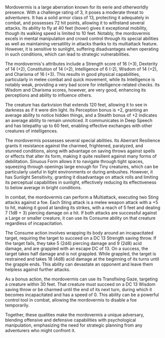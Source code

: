 Mordovermis is a large aberration known for its eerie and otherworldly presence. With a challenge rating of 3, it poses a moderate threat to adventurers. It has a solid armor class of 13, protecting it adequately in combat, and possesses 72 hit points, allowing it to withstand several attacks. Its ability to fly at 40 feet (hover) gives it exceptional mobility, though its walking speed is limited to 10 feet. Notably, the mordovermis excels in mental manipulation and crowd control through its special abilities as well as maintaining versatility in attacks thanks to its multiattack feature. However, it is sensitive to sunlight, suffering disadvantages when operating in such conditions, which can lead to strategic vulnerabilities.

The mordovermis's attributes include a Strength score of 16 (+3), Dexterity of 14 (+2), Constitution of 14 (+2), Intelligence of 6 (-2), Wisdom of 14 (+2), and Charisma of 16 (+3). This results in good physical capabilities, particularly in melee combat and quick movement, while its Intelligence is notably weak, providing a very bad score for intelligence-related checks. Its Wisdom and Charisma scores, however, are very good, enhancing its perceptions and ability to influence others.

The creature has darkvision that extends 120 feet, allowing it to see in darkness as if it were dim light. Its Perception bonus is +2, granting an average ability to notice hidden things, and a Stealth bonus of +2 indicates an average ability to remain unnoticed. It communicates in Deep Speech and has telepathy up to 60 feet, enabling effective exchanges with other creatures of intelligences.

The mordovermis possesses several special abilities. Its Aberrant Resilience grants it resistance against the charmed, frightened, paralyzed, and stunned conditions, along with advantage on saving throws against spells or effects that alter its form, making it quite resilient against many forms of debilitation. Sinuous Form allows it to navigate through tight spaces, squeezing through openings large enough for Tiny creatures, which can be particularly useful in tight environments or during ambushes. However, it has Sunlight Sensitivity, granting it disadvantage on attack rolls and limiting its perceptual capabilities in sunlight, effectively reducing its effectiveness to below average in bright conditions.

In combat, the mordovermis can perform a Multiattack, executing two Sting attacks against a foe. Each Sting attack is a melee weapon attack with a +5 to hit, making it good at landing its strikes, with a reach of 5 feet and dealing 7 (1d8 + 3) piercing damage on a hit. If both attacks are successful against a Large or smaller creature, it can use its Consume ability on that creature regardless of incapacitation. 

The Consume action involves wrapping its body around an incapacitated target, requiring the target to succeed on a DC 13 Strength saving throw. If the target fails, they take 5 (2d4) piercing damage and 9 (2d8) acid damage, and are grappled with an escape DC of 13. On a success, the target takes half damage and is not grappled. While grappled, the target is restrained and takes 18 (4d8) acid damage at the beginning of its turns until the grapple ends. This ability can devastate an opponent and leave them helpless against further attacks.

As a bonus action, the mordovermis can use its Transfixing Gaze, targeting a creature within 30 feet. That creature must succeed on a DC 13 Wisdom saving throw or be charmed until the end of its next turn, during which it becomes incapacitated and has a speed of 0. This ability can be a powerful control tool in combat, allowing the mordovermis to disable a foe temporarily.

Together, these qualities make the mordovermis a unique adversary, blending offensive and defensive capabilities with psychological manipulation, emphasizing the need for strategic planning from any adventurers who might confront it.